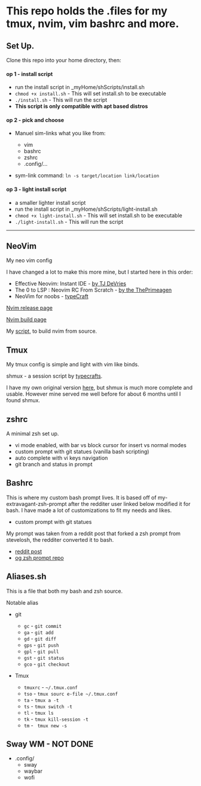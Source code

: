 # This repo holds the .files for my tmux, nvim, vim bashrc and more.

## Set Up.
Clone this repo into your home directory, then:

#### op 1 - install script
- run the install script in _myHome/shScripts/install.sh
- `chmod +x install.sh` - This will set install.sh to be executable
- `./install.sh`        - This will run the script
- **This script is only compatible with apt based distros**

#### op 2 - pick and choose
- Manuel sim-links what you like from:
    - vim
    - bashrc
    - zshrc
    - .config/...

- sym-link command: `ln -s target/location link/location`

#### op 3 - light install script
- a smaller lighter install script
- run the install script in _myHome/shScripts/light-install.sh
- `chmod +x light-install.sh` - This will set install.sh to be executable
- `./light-install.sh`        - This will run the script

---

## NeoVim
My neo vim config

I have changed a lot to make this more mine, but I started here in this order:
- Effective Neovim: Instant IDE         - [by TJ DeVries](https://www.youtube.com/watch?v=stqUbv-5u2s)
- The 0 to LSP : Neovim RC From Scratch - [by the ThePrimeagen](https://www.youtube.com/watch?v=w7i4amO_zaE&t=9s)
- NeoVim for noobs                      - [typeCraft](https://github.com/cpow/neovim-for-newbs/tree/main)

[Nvim release page](https://github.com/neovim/neovim/releases/)

[Nvim build page](https://github.com/neovim/neovim/blob/master/BUILD.md)

My [script](./shScripts/neovim.sh), to build nvim from source.

## Tmux
My tmux config is simple and light with vim like binds.

shmux - a session script by [typecrafts](https://github.com/typecraft-dev/shmux).

I have my own original version [here](./shScripts/tmux-start.sh), but shmux is much more complete and usable. However mine served me well before for about 6 months until I found shmux.

## zshrc
A minimal zsh set up. 
- vi mode enabled, with bar vs block cursor for insert vs normal modes
- custom prompt with git statues (vanilla bash scripting)
- auto complete with vi keys navigation
- git branch and status in prompt

## Bashrc
This is where my custom bash prompt lives. It is based off of my-extravagant-zsh-prompt
after the redditer user linked below modified it for bash. I have made a lot of customizations
to fit my needs and likes.
- custom prompt with git statues 

My prompt was taken from a reddit post that forked a zsh prompt from stevelosh, the redditer converted it to bash.
- [reddit post](https://www.reddit.com/r/commandline/comments/zt6x9/what_are_your_favorite_custom_prompts/)
- [og zsh prompt repo](http://stevelosh.com/blog/2010/02/my-extravagant-zsh-prompt/)

## Aliases.sh
This is a file that both my bash and zsh source.

Notable alias
- git
    - `gc` - `git commit`
    - `ga` - `git add`
    - `gd` - `git diff `
    - `gps` - `git push`
    - `gpl` - `git pull`
    - `gst` - `git status`
    - `gco` - `git checkout`

- Tmux
    - `tmuxrc` - `~/.tmux.conf`
    - `tso` - `tmux sourc e-file ~/.tmux.conf`
    - `ta` - `tmux a -t`
    - `ts` - `tmux switch -t`
    - `tl` - `tmux ls`
    - `tk` - `tmux kill-session -t`
    - `tm` - ` tmux new -s`

## Sway WM - NOT DONE
- .config/
    - sway
    - waybar
    - wofi

